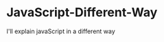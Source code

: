                                                                                                                                                                                                                                                                                       
# JavaScript-Different-Way
I'll explain javaScript in a different way       
  









